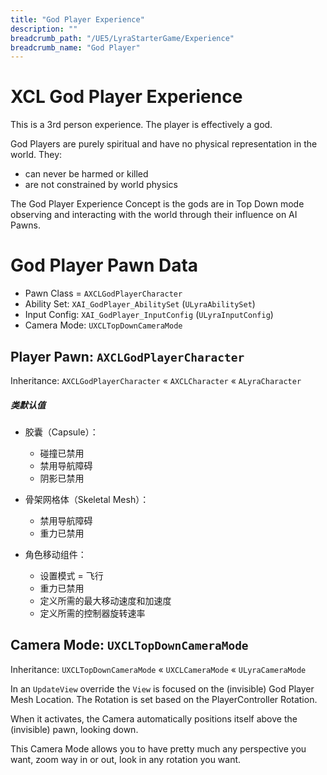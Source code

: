 ```yaml
---
title: "God Player Experience"
description: ""
breadcrumb_path: "/UE5/LyraStarterGame/Experience"
breadcrumb_name: "God Player"
---
```



# XCL God Player Experience

This is a 3rd person experience.  The player is effectively a god.

God Players are purely spiritual and have no physical representation in the world.  They:

- can never be harmed or killed
- are not constrained by world physics

The God Player Experience Concept is the gods are in Top Down mode observing and interacting
with the world through their influence on AI Pawns.


# God Player Pawn Data

- Pawn Class = `AXCLGodPlayerCharacter`
- Ability Set: `XAI_GodPlayer_AbilitySet` (`ULyraAbilitySet`)
- Input Config: `XAI_GodPlayer_InputConfig` (`ULyraInputConfig`)
- Camera Mode: `UXCLTopDownCameraMode`


## Player Pawn: `AXCLGodPlayerCharacter`

Inheritance: `AXCLGodPlayerCharacter` « `AXCLCharacter` « `ALyraCharacter`

##### 类默认值

- 胶囊（Capsule）：
  - 碰撞已禁用
  - 禁用导航障碍
  - 阴影已禁用

- 骨架网格体（Skeletal Mesh）：
  - 禁用导航障碍
  - 重力已禁用

- 角色移动组件：
  - 设置模式 = 飞行
  - 重力已禁用
  - 定义所需的最大移动速度和加速度
  - 定义所需的控制器旋转速率


## Camera Mode: `UXCLTopDownCameraMode`

Inheritance: `UXCLTopDownCameraMode` « `UXCLCameraMode` « `ULyraCameraMode`

In an `UpdateView` override the `View` is focused on the (invisible) God Player Mesh Location.
The Rotation is set based on the PlayerController Rotation.

When it activates, the Camera automatically positions itself above the (invisible) pawn, looking down.

This Camera Mode allows you to have pretty much any perspective you want, zoom way in or out,
look in any rotation you want.
